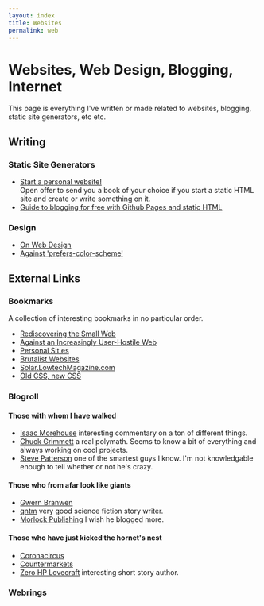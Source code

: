 ```yaml
---
layout: index
title: Websites
permalink: web
---
```


# Websites, Web Design, Blogging, Internet

This page is everything I've written or made related to websites, blogging, static site generators, etc etc.

## Writing 

### Static Site Generators

- [Start a personal website!](/)<br>Open offer to send you a book of your choice if you start a static HTML site and create or write something on it.
- [Guide to blogging for free with Github Pages and static HTML](/)

### Design

- [On Web Design](/)
- [Against 'prefers-color-scheme'](/)

## External Links

### Bookmarks

A collection of interesting bookmarks in no particular order.

- [Rediscovering the Small Web](https://neustadt.fr/essays/the-small-web/)
- [Against an Increasingly User-Hostile Web](https://neustadt.fr/essays/against-a-user-hostile-web/)
- [Personal Sit.es](https://personalsit.es/)
- [Brutalist Websites](https://brutalistwebsites.com/)
- [Solar.LowtechMagazine.com](https://solar.lowtechmagazine.com/)
- [Old CSS, new CSS](https://eev.ee/blog/2020/02/01/old-css-new-css/)

### Blogroll

#### Those with whom I have walked

* [Isaac Morehouse](/) interesting commentary on a ton of different things. 
* [Chuck Grimmett](/) a real polymath. Seems to know a bit of everything and always working on cool projects.
* [Steve Patterson](/) one of the smartest guys I know. I'm not knowledgable enough to tell whether or not he's crazy.

#### Those who from afar look like giants

* [Gwern Branwen](/)
* [qntm](/) very good science fiction story writer.
* [Morlock Publishing](/) I wish he blogged more.

#### Those who have just kicked the hornet's nest

* [Coronacircus](/)
* [Countermarkets](/)
* [Zero HP Lovecraft](/) interesting short story author.

### Webrings

